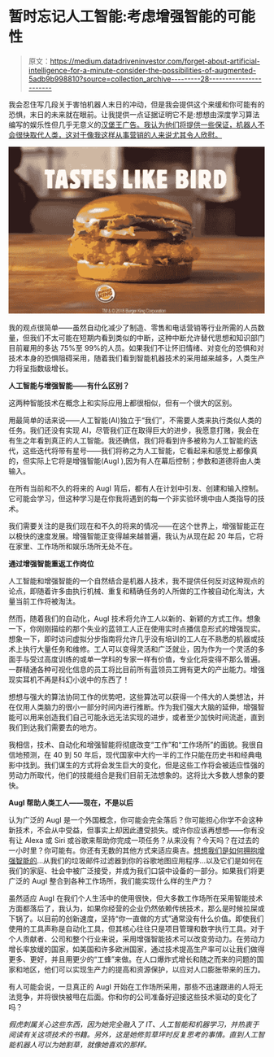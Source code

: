 # 暂时忘记人工智能:考虑增强智能的可能性

> 原文：<https://medium.datadriveninvestor.com/forget-about-artificial-intelligence-for-a-minute-consider-the-possibilities-of-augmented-5adb9b998810?source=collection_archive---------28----------------------->

我会忍住写几段关于害怕机器人末日的冲动，但是我会提供这个来缓和你可能有的恐惧，末日的未来就在眼前。让我提供一点证据证明它不是:想想由深度学习算法编写的娱乐性但几乎无意义的[汉堡王广告。我认为他们将提供一些保证，机器人不会很快取代人类，这对于像我这样从事营销的人来说尤其令人欣慰。](https://satoshinakamotoblog.com/burger-kings-ai-written-ads-are-beautiful-disasters)

![](img/696e0c6a8ad9045e6774318bfd3e9b0b.png)

我的观点很简单——虽然自动化减少了制造、零售和电话营销等行业所需的人员数量，但我们不太可能在短期内看到类似的中断，这种中断允许替代思想和知识部门目前雇用的多达 75%至 99%的人员。如果我们不让怀旧情绪、对变化的恐惧和对技术本身的恐惧阻碍采用，随着我们看到智能机器技术的采用越来越多，人类生产力将呈指数级增长。

**人工智能与增强智能——有什么区别？**

这两种智能技术在概念上和实际应用上都很相似，但有一个很大的区别。

用最简单的话来说——人工智能(AI)独立于“我们”，不需要人类来执行类似人类的任务。我们还没有实现 AI，尽管我们正在取得巨大的进步，我愿意打赌，我会在有生之年看到真正的人工智能。我还确信，我们将看到许多被称为人工智能的迭代，这些迭代将带有星号——我们将称之为人工智能，它看起来和感觉上都像真的，但实际上它将是增强智能(AugI ),因为有人在幕后控制；参数和道德将由人类输入。

在所有当前和不久的将来的 AugI 背后，都有人在计划中引发、创建和输入控制。它可能会学习，但这种学习是在你我将遇到的每一个非实验环境中由人类指导的技术。

我们需要关注的是我们现在和不久的将来的情况——在这个世界上，增强智能正在以极快的速度发展。增强智能正变得越来越普遍，我认为从现在起 20 年后，它将在家里、工作场所和娱乐场所无处不在。

**通过增强智能重返工作岗位**

人工智能和增强智能的一个自然结合是机器人技术，我不提供任何反对这种观点的论点，即随着许多由执行机械、重复和精确任务的人所做的工作被自动化淘汰，大量当前工作将被淘汰。

然而，随着我们的自动化，AugI 技术将允许工人以新的、新颖的方式工作。想象一下，你刚刚描绘的那个失业的蓝领工人正在使用实时点播信息形式的增强现实。想象一下，即时访问虚拟分步指南将允许几乎没有培训的工人在不熟悉的机器或技术上执行大量任务和维修。工人可以变得灵活和广泛就业，因为作为一个灵活的多面手与受过高度训练的或单一学科的专家一样有价值，专业化将变得不那么普遍。一群精通各种可视化信息的员工将比目前所有蓝领员工拥有更大的产出能力。增强现实耳机不再是科幻小说中的东西了！

想想与强大的算法协同工作的优势吧，这些算法可以获得一个伟大的人类想法，并在仅用人类脑力的很小一部分时间内进行推断。作为我们强大大脑的延伸，增强智能可以用来创造我们自己可能永远无法实现的进步，或者至少加快时间流逝，直到我们到达我们需要去的地方。

我相信，技术、自动化和增强智能将彻底改变“工作”和“工作场所”的面貌。我很自信地预测，在 40 到 50 年后，现代国家中大约一半的工作只能在历史书和经典电影中找到。我们谋生的方式将会发生巨大的变化，但是这些工作将会被适应性强的劳动力所取代，他们的技能组合是我们目前无法想象的。这将比大多数人想象的要快。

**AugI 帮助人类工人——现在，不是以后**

认为广泛的 AugI 是一个外国概念，你可能会完全落后？你可能担心你学不会这种新技术，不会从中受益，但事实上却因此遭受损失。或许你应该再想想——你有没有让 Alexa 或 Siri 或谷歌来帮助你完成一项任务？从来没有？今天吗？在过去的一小时里？你可能有。你还有无数的其他方式来适应奥吉。[想想我们是如何拥抱增强智能的](https://www.techemergence.com/everyday-examples-of-ai/)…从我们的垃圾邮件过滤器到你的谷歌地图应用程序…以及它们是如何在我们的家庭、社会中被广泛接受，并成为我们口袋中设备的一部分。如果我们将更广泛的 AugI 整合到各种工作场所，我们能实现什么样的生产力？

虽然适应 AugI 在我们个人生活中的使用很快，但大多数工作场所在采用智能技术方面都落后了，我认为，如果你经营的企业仍然依赖传统技术，那么是时候拉屎或下锅了。以目前的创新速度，坚持“你一直做的方式”通常没有什么价值。即使我们使用的工具声称是自动化工具，但其核心往往只是项目管理和数字执行工具。对于个人贡献者、公司和整个行业来说，采用增强智能技术可以改变劳动力。在劳动力增长率放缓的国家，如美国和许多欧洲国家，通过技术提高生产率可以让我们做得更多、更好，并且用更少的“工蜂”来做。在人口爆炸式增长和随之而来的问题的国家和地区，他们可以实现生产力的提高和资源保护，以应对人口膨胀带来的压力。

有人可能会说，一旦真正的 AugI 开始在工作场所采用，那些不迅速跟进的人将无法竞争，并将很快被甩在后面。你和你的公司准备好迎接这些技术驱动的变化了吗？

*假虎刺属关心这些东西，因为她完全融入了 IT、人工智能和机器学习，并热衷于阅读有关这项技术的书籍。另外，这是她修剪草坪时反复思考的事情。直到人工智能机器人可以为她割草，就像她喜欢的那样。*